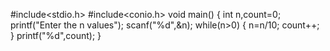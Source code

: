 #include<stdio.h>
#include<conio.h>
void main()
{
int n,count=0;
printf("Enter the n values");
scanf("%d",&n);
while(n>0)
{
n=n/10;
count++;
}
printf("%d",count);
}
